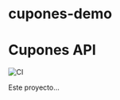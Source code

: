 # cupones-demo

# Cupones API

![CI](https://github.com/Ninrys/cupones-demo/actions/workflows/test-regresion.yml/badge.svg)

Este proyecto...
